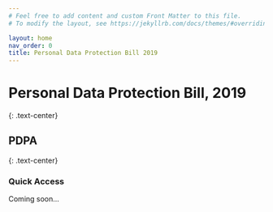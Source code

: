```yaml
---
# Feel free to add content and custom Front Matter to this file.
# To modify the layout, see https://jekyllrb.com/docs/themes/#overriding-theme-defaults

layout: home
nav_order: 0
title: Personal Data Protection Bill 2019
---
```


# Personal Data Protection Bill, 2019
{: .text-center}
## PDPA
{: .text-center}

### Quick Access

Coming soon...


